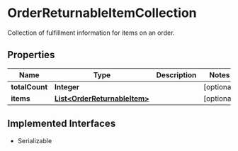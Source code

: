 

# OrderReturnableItemCollection

Collection of fulfillment information for items on an order.

## Properties

| Name | Type | Description | Notes |
|------------ | ------------- | ------------- | -------------|
|**totalCount** | **Integer** |  |  [optional] |
|**items** | [**List&lt;OrderReturnableItem&gt;**](OrderReturnableItem.md) |  |  [optional] |


## Implemented Interfaces

* Serializable


